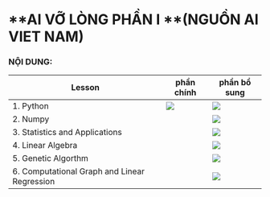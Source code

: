 # **AI VỠ LÒNG PHẦN I **(NGUỒN AI VIET NAM)

### **NỘI DUNG:** 

| Lesson|phần chính|phần bổ sung|
| -------------------------------------------- | ------------------------------------------------------------------------------------------------------------------------------------------------------------------------------------------------------------------------- | --- |
| 1. Python                                    |<a   href="https://github.com/vothaianh1997/aivietnam/blob/main/week%202/week-2%20Python%20DATATYPE%20STRING%20LIST%20FOR%20WHILE.ipynb " role="button"><img class="notebook-badge-image" src="https://img.shields.io/static/v1?label=&amp;message=View%20On%20GitHub&amp;color=586069&amp;logo=github&amp;labelColor=2f363d"></a>  |  <a   href="https://github.com/vothaianh1997/aivietnam/blob/main/week3/week-3%20Common%20Errors%20-%20Import%20File%20-%20Tuple%20Set%20Dictionary.ipynb " role="button"><img class="notebook-badge-image" src="https://img.shields.io/static/v1?label=&amp;message=View%20On%20GitHub&amp;color=586069&amp;logo=github&amp;labelColor=2f363d"></a> |
| 2. Numpy                                     | |<a   href="https://github.com/vothaianh1997/aivietnam/blob/main/Week4-Numpy/week-4%20Array%20index%20Introduction%20Numpy%20Data%20Processing%20.ipynb" role="button"><img class="notebook-badge-image" src="https://img.shields.io/static/v1?label=&amp;message=View%20On%20GitHub&amp;color=586069&amp;logo=github&amp;labelColor=2f363d"></a>|
| 3. Statistics and Applications||<a   href="https://github.com/duchoangvnm/Tutorial_AI_ZUMP_ZERO/blob/main/Statistics_and_Applications.ipynb" role="button"><img class="notebook-badge-image" src="https://img.shields.io/static/v1?label=&amp;message=View%20On%20GitHub&amp;color=586069&amp;logo=github&amp;labelColor=2f363d"></a>||
| 4. Linear Algebra||<a   href="https://github.com/duchoangvnm/AI-Foundation-Course/blob/main/Linear_Algebra_and_Applications.ipynb" role="button"><img class="notebook-badge-image" src="https://img.shields.io/static/v1?label=&amp;message=View%20On%20GitHub&amp;color=586069&amp;logo=github&amp;labelColor=2f363d"></a>|
| 5. Genetic Algorthm|| <a   href="https://github.com/duchoangvnm/Tutorial_AI_ZUMP_ZERO/blob/main/GeneticAlgorthm.ipynb" role="button"><img class="notebook-badge-image" src="https://img.shields.io/static/v1?label=&amp;message=View%20On%20GitHub&amp;color=586069&amp;logo=github&amp;labelColor=2f363d"></a>|
| 6. Computational Graph and Linear Regression | |<a   href="https://github.com/duchoangvnm/Tutorial_AI_ZUMP_ZERO/blob/main/ComputationalGraph%26LinearRegression.ipynb" role="button"><img class="notebook-badge-image" src="https://img.shields.io/static/v1?label=&amp;message=View%20On%20GitHub&amp;color=586069&amp;logo=github&amp;labelColor=2f363d"></a> |







